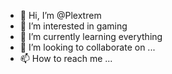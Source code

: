- 👋 Hi, I’m @Plextrem
- 👀 I’m interested in gaming
- 🌱 I’m currently learning everything
- 💞️ I’m looking to collaborate on ...
- 📫 How to reach me ...

<!---
Plextrem/Plextrem is a ✨ special ✨ repository because its `README.md` (this file) appears on your GitHub profile.
You can click the Preview link to take a look at your changes.
--->
